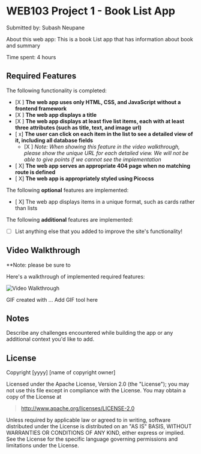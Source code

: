 # WEB103 Project 1 - Book List App

Submitted by: Subash Neupane

About this web app: This is a book List app that has information about book and summary 

Time spent: 4 hours

## Required Features

The following  functionality is completed:

<!-- Make sure to check off completed functionality below -->
- [X ] **The web app uses only HTML, CSS, and JavaScript without a frontend framework**
- [X ] **The web app displays a title**
- [X ] **The web app displays at least five list items, each with at least three attributes (such as title, text, and image url)**
- [ x] **The user can click on each item in the list to see a detailed view of it, including all database fields**
  - [X ] *Note: When showing this feature in the video walkthrough, please show the unique URL for each detailed view. We will not be able to give points if we cannot see the implementation* 
- [ X] **The web app serves an appropriate 404 page when no matching route is defined**
- [ X] **The web app is appropriately styled using Picocss**

The following **optional** features are implemented:

- [ X] The web app displays items in a unique format, such as cards rather than lists

The following **additional** features are implemented:

- [ ] List anything else that you added to improve the site's functionality!

## Video Walkthrough

**Note: please be sure to 

Here's a walkthrough of implemented required features:

<img src='https://submissions.us-east-1.linodeobjects.com/web103/A_3X8PBx.gif' title='Video Walkthrough' width='' alt='Video Walkthrough' />

<!-- Replace this with whatever GIF tool you used! -->
GIF created with ...  Add GIF tool here
<!-- Recommended tools:
[Kap](https://getkap.co/) for macOS
[ScreenToGif](https://www.screentogif.com/) for Windows
[peek](https://github.com/phw/peek) for Linux. -->

## Notes

Describe any challenges encountered while building the app or any additional context you'd like to add.

## License

Copyright [yyyy] [name of copyright owner]

Licensed under the Apache License, Version 2.0 (the "License"); you may not use this file except in compliance with the License. You may obtain a copy of the License at

> http://www.apache.org/licenses/LICENSE-2.0

Unless required by applicable law or agreed to in writing, software distributed under the License is distributed on an "AS IS" BASIS, WITHOUT WARRANTIES OR CONDITIONS OF ANY KIND, either express or implied. See the License for the specific language governing permissions and limitations under the License.
